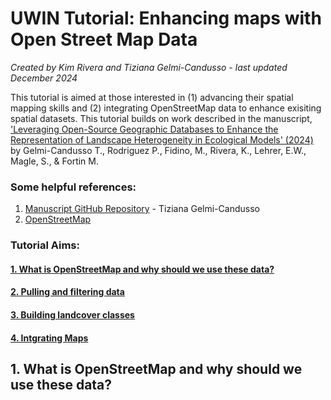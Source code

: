 # UWIN Tutorial: Enhancing maps with Open Street Map Data
*Created by Kim Rivera and Tiziana Gelmi-Candusso - last updated December 2024*

This tutorial is aimed at those interested in (1) advancing their spatial mapping skills and (2) integrating OpenStreetMap data to enhance exisiting spatial datasets. 
This tutorial builds on work described in the manuscript, 
['Leveraging Open-Source Geographic Databases to Enhance the Representation of Landscape Heterogeneity in Ecological Models' (2024)](https://onlinelibrary.wiley.com/doi/full/10.1002/ece3.70402) by Gelmi-Candusso T., Rodriguez P., Fidino, M., Rivera, K., Lehrer, E.W., Magle, S., & Fortin M. 

### Some helpful references:
1. [Manuscript GitHub Repository](https://github.com/tgelmi-candusso/OSM_for_Ecology.git) - Tiziana Gelmi-Candusso 
2. [OpenStreetMap](https://www.openstreetmap.org/export#map=15/-41.15840/-71.31170)

### Tutorial Aims:

#### <a href="#occupancy"> 1. What is OpenStreetMap and why should we use these data?</a>

#### <a href="#formatting"> 2. Pulling and filtering data</a>

#### <a href="#models"> 3. Building landcover classes</a>

#### <a href="#plots"> 4. Intgrating Maps</a>


<a name="occupancy"></a>

## 1. What is OpenStreetMap and why should we use these data?
